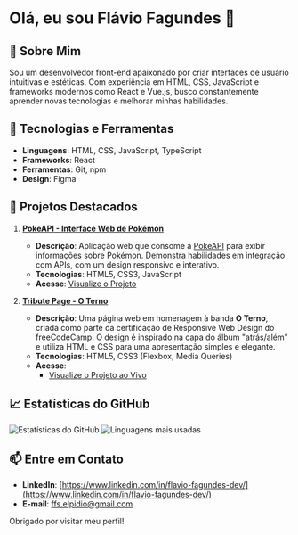 # Olá, eu sou Flávio Fagundes 👋

## 🚀 Sobre Mim
Sou um desenvolvedor front-end apaixonado por criar interfaces de usuário intuitivas e estéticas. Com experiência em HTML, CSS, JavaScript e frameworks modernos como React e Vue.js, busco constantemente aprender novas tecnologias e melhorar minhas habilidades.

## 🔧 Tecnologias e Ferramentas
- **Linguagens**: HTML, CSS, JavaScript, TypeScript
- **Frameworks**: React
- **Ferramentas**: Git, npm
- **Design**: Figma

## 🌟 Projetos Destacados
1. **[PokeAPI - Interface Web de Pokémon](https://github.com/flkvio/pokemon-api)**
   - **Descrição**: Aplicação web que consome a [PokeAPI](https://pokeapi.co/) para exibir informações sobre Pokémon. Demonstra habilidades em integração com APIs, com um design responsivo e interativo.
   - **Tecnologias**: HTML5, CSS3, JavaScript
   - **Acesse**: [Visualize o Projeto](https://flkvio.github.io/pokemon-api/)

2. **[Tribute Page - O Terno](https://github.com/seunome/tribute-page-o-terno)**
   - **Descrição**: Uma página web em homenagem à banda **O Terno**, criada como parte da certificação de Responsive Web Design do freeCodeCamp. O design é inspirado na capa do álbum "atrás/além" e utiliza HTML e CSS para uma apresentação simples e elegante.
   - **Tecnologias**: HTML5, CSS3 (Flexbox, Media Queries)
   - **Acesse**:
     - [Visualize o Projeto ao Vivo](https://flkvio.github.io/fcc-tribute-page/)

<!-- - **[Nome do Projeto 3](link-para-repositorio)**: Breve descrição do projeto e as tecnologias usadas. -->

## 📈 Estatísticas do GitHub
![Estatísticas do GitHub](https://github-readme-stats.vercel.app/api?username=flkvio&show_icons=true&hide_title=true&hide=prs&count_private=true&hide_border=true&theme=radical)
![Linguagens mais usadas](https://github-readme-stats.vercel.app/api/top-langs/?username=flkvio&layout=compact&hide_title=true&hide_border=true&theme=radical)

## 📫 Entre em Contato
- **LinkedIn**: [https://www.linkedin.com/in/flavio-fagundes-dev/](https://www.linkedin.com/in/flavio-fagundes-dev/)
- **E-mail**: [ffs.elpidio@gmail.com](mailto:ffs.elpidio@gmail.com)

Obrigado por visitar meu perfil!
